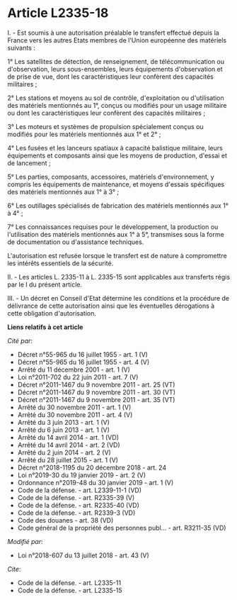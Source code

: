 # Article L2335-18

I. - Est soumis à une autorisation préalable le transfert effectué depuis la France vers les autres Etats membres de l'Union
européenne des matériels suivants :

1° Les satellites de détection, de renseignement, de télécommunication ou d'observation, leurs sous-ensembles, leurs
équipements d'observation et de prise de vue, dont les caractéristiques leur confèrent des capacités militaires ;

2° Les stations et moyens au sol de contrôle, d'exploitation ou d'utilisation des matériels mentionnés au 1°, conçus ou
modifiés pour un usage militaire ou dont les caractéristiques leur confèrent des capacités militaires ;

3° Les moteurs et systèmes de propulsion spécialement conçus ou modifiés pour les matériels mentionnés aux 1° et 2° ;

4° Les fusées et les lanceurs spatiaux à capacité balistique militaire, leurs équipements et composants ainsi que les moyens
de production, d'essai et de lancement ;

5° Les parties, composants, accessoires, matériels d'environnement, y compris les équipements de maintenance, et moyens
d'essais spécifiques des matériels mentionnés aux 1° à 3° ;

6° Les outillages spécialisés de fabrication des matériels mentionnés aux 1° à 4° ;

7° Les connaissances requises pour le développement, la production ou l'utilisation des matériels mentionnés aux 1° à 5°,
transmises sous la forme de documentation ou d'assistance techniques.

L'autorisation est refusée lorsque le transfert est de nature à compromettre les intérêts essentiels de la sécurité.

II. - Les articles L. 2335-11 à L. 2335-15 sont applicables aux transferts régis par le I du présent article.

III. - Un décret en Conseil d'Etat détermine les conditions et la procédure de délivrance de cette autorisation ainsi que les
éventuelles dérogations à cette obligation d'autorisation.

**Liens relatifs à cet article**

_Cité par_:

  - Décret n°55-965 du 16 juillet 1955 - art. 1 (V)
  - Décret n°55-965 du 16 juillet 1955 - art. 4 (V)
  - Arrêté du 11 décembre 2001 - art. 1 (V)
  - Loi n°2011-702 du 22 juin 2011 - art. 7 (V)
  - Décret n°2011-1467 du 9 novembre 2011 - art. 25 (VT)
  - Décret n°2011-1467 du 9 novembre 2011 - art. 30 (VT)
  - Décret n°2011-1467 du 9 novembre 2011 - art. 35 (VT)
  - Arrêté du 30 novembre 2011 - art. 1 (V)
  - Arrêté du 30 novembre 2011 - art. 4 (V)
  - Arrêté du 3 juin 2013 - art. 1 (V)
  - Arrêté du 6 juin 2013 - art. 1 (V)
  - Arrêté du 14 avril 2014 - art. 1 (VD)
  - Arrêté du 14 avril 2014 - art. 2 (VD)
  - Arrêté du 2 juin 2014 - art. 2 (V)
  - Arrêté du 28 juillet 2015 - art. 1 (V)
  - Décret n°2018-1195 du 20 décembre 2018 - art. 24
  - Loi n°2019-30 du 19 janvier 2019 - art. 2 (V)
  - Ordonnance n°2019-48 du 30 janvier 2019 - art. 1 (V)
  - Code de la défense. - art. L2339-11-1 (VD)
  - Code de la défense. - art. R2335-39 (V)
  - Code de la défense. - art. R2335-40 (VD)
  - Code de la défense. - art. R2339-3 (VD)
  - Code des douanes - art. 38 (VD)
  - Code général de la propriété des personnes publ... - art. R3211-35 (VD)

_Modifié par_:

  - Loi n°2018-607 du 13 juillet 2018 - art. 43 (V)

_Cite_:

  - Code de la défense. - art. L2335-11
  - Code de la défense. - art. L2335-15
